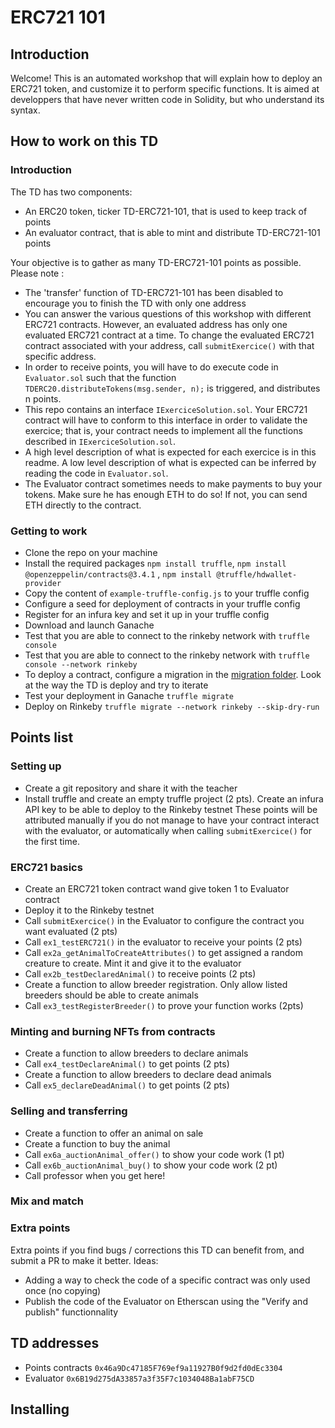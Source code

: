 # ERC721 101

## Introduction
Welcome! This is an automated workshop that will explain how to deploy an ERC721 token, and customize it to perform specific functions.
It is aimed at developpers that have never written code in Solidity, but who understand its syntax.

## How to work on this TD
### Introduction
The TD has two components:
- An ERC20 token, ticker TD-ERC721-101, that is used to keep track of points 
- An evaluator contract, that is able to mint and distribute TD-ERC721-101 points

Your objective is to gather as many TD-ERC721-101 points as possible. Please note :
- The 'transfer' function of TD-ERC721-101 has been disabled to encourage you to finish the TD with only one address
- You can answer the various questions of this workshop with different ERC721 contracts. However, an evaluated address has only one evaluated ERC721 contract at a time. To change the evaluated ERC721 contract associated with your address, call `submitExercice()`  with that specific address.
- In order to receive points, you will have to do execute code in `Evaluator.sol` such that the function `TDERC20.distributeTokens(msg.sender, n);` is triggered, and distributes n points.
- This repo contains an interface `IExerciceSolution.sol`. Your ERC721 contract will have to conform to this interface in order to validate the exercice; that is, your contract needs to implement all the functions described in `IExerciceSolution.sol`. 
- A high level description of what is expected for each exercice is in this readme. A low level description of what is expected can be inferred by reading the code in `Evaluator.sol`.
- The Evaluator contract sometimes needs to make payments to buy your tokens. Make sure he has enough ETH to do so! If not, you can send ETH directly to the contract.

### Getting to work
- Clone the repo on your machine
- Install the required packages `npm install truffle`, `npm install @openzeppelin/contracts@3.4.1` , `npm install @truffle/hdwallet-provider`
- Copy the content of `example-truffle-config.js` to your truffle config
- Configure a seed for deployment of contracts in your truffle config
- Register for an infura key and set it up in your truffle config
- Download and launch Ganache
- Test that you are able to connect to the rinkeby network with `truffle console`
- Test that you are able to connect to the rinkeby network with `truffle console --network rinkeby`
- To deploy a contract, configure a migration in the [migration folder](migrations). Look at the way the TD is deploy and try to iterate
- Test your deployment in Ganache `truffle migrate`
- Deploy on Rinkeby `truffle migrate --network rinkeby --skip-dry-run`


## Points list
### Setting up
- Create a git repository and share it with the teacher
- Install truffle and create an empty truffle project (2 pts). Create an infura API key to be able to deploy to the Rinkeby testnet
These points will be attributed manually if you do not manage to have your contract interact with the evaluator, or automatically when calling `submitExercice()` for the first time.

### ERC721 basics
- Create an ERC721 token contract wand give token 1 to Evaluator contract
- Deploy it to the Rinkeby testnet
- Call `submitExercice()` in the Evaluator to configure the contract you want evaluated (2 pts)
- Call `ex1_testERC721()` in the evaluator to receive your points (2 pts) 
- Call `ex2a_getAnimalToCreateAttributes()` to get assigned a random creature to create. Mint it and give it to the evaluator
- Call `ex2b_testDeclaredAnimal()` to receive points (2 pts)
- Create a function to allow breeder registration. Only allow listed breeders should be able to create animals
- Call `ex3_testRegisterBreeder()` to prove your function works (2pts)

### Minting and burning NFTs from contracts
- Create a function to allow breeders to declare animals 
- Call `ex4_testDeclareAnimal()` to get points (2 pts)
- Create a function to allow breeders to declare dead animals
- Call `ex5_declareDeadAnimal()` to get points (2 pts)

### Selling and transferring 
- Create a function to offer an animal on sale
- Create a function to buy the animal
- Call `ex6a_auctionAnimal_offer()` to show your code work (1 pt)
- Call `ex6b_auctionAnimal_buy()` to show your code work (2 pt)
- Call professor when you get here!

### Mix and match

### Extra points
Extra points if you find bugs / corrections this TD can benefit from, and submit a PR to make it better.  Ideas:
- Adding a way to check the code of a specific contract was only used once (no copying) 
- Publish the code of the Evaluator on Etherscan using the "Verify and publish" functionnality 

## TD addresses
- Points contracts `0x46a9Dc47185F769ef9a11927B0f9d2fd0dEc3304`
- Evaluator `0x6B19d275dA33857a3f35F7c1034048Ba1abF75CD`

## Installing


